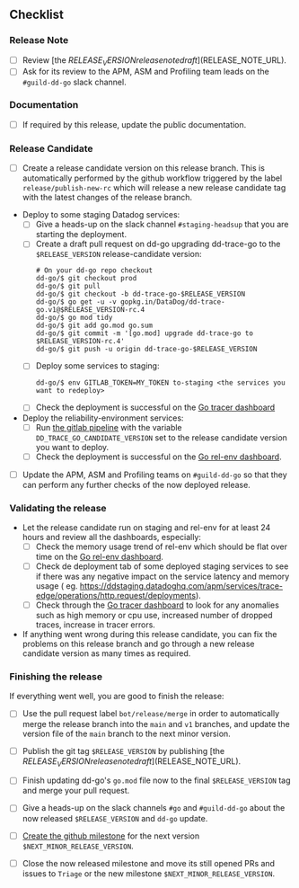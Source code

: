 ## Checklist

### Release Note

- [ ] Review [the $RELEASE_VERSION release note draft]($RELEASE_NOTE_URL).
- [ ] Ask for its review to the APM, ASM and Profiling team leads on the `#guild-dd-go` slack channel.

### Documentation

- [ ] If required by this release, update the public documentation.

### Release Candidate

- [ ] Create a release candidate version on this release branch. This is automatically performed by the github workflow 
  triggered by the label `release/publish-new-rc` which will release a new release candidate tag with the latest changes
  of the release branch.

- Deploy to some staging Datadog services:
  - [ ] Give a heads-up on the slack channel `#staging-headsup` that you are starting the deployment.
  - [ ] Create a draft pull request on dd-go upgrading dd-trace-go to the `$RELEASE_VERSION` release-candidate version:
    ```console
    # On your dd-go repo checkout
    dd-go/$ git checkout prod
    dd-go/$ git pull
    dd-go/$ git checkout -b dd-trace-go-$RELEASE_VERSION
    dd-go/$ go get -u -v gopkg.in/DataDog/dd-trace-go.v1@$RELEASE_VERSION-rc.4
    dd-go/$ go mod tidy
    dd-go/$ git add go.mod go.sum
    dd-go/$ git commit -m '[go.mod] upgrade dd-trace-go to $RELEASE_VERSION-rc.4'
    dd-go/$ git push -u origin dd-trace-go-$RELEASE_VERSION
    ```
  - [ ] Deploy some services to staging:
    ```console
    dd-go/$ env GITLAB_TOKEN=MY_TOKEN to-staging <the services you want to redeploy>
    ```
  - [ ] Check the deployment is successful on the [Go tracer dashboard]

- Deploy the reliability-environment services:
  - [ ] Run [the gitlab pipeline](https://gitlab.ddbuild.io/DataDog/datadog-reliability-env/-/pipelines/new)
    with the variable `DD_TRACE_GO_CANDIDATE_VERSION` set to the release candidate version you want to deploy.
  - [ ] Check the deployment is successful on the [Go rel-env dashboard].

- [ ] Update the APM, ASM and Profiling teams on `#guild-dd-go` so that they can perform any further checks of the now
  deployed release.

### Validating the release

- Let the release candidate run on staging and rel-env for at least 24 hours and review all the dashboards, especially:
  - [ ] Check the memory usage trend of rel-env which should be flat over time on the [Go rel-env dashboard].
  - [ ] Check de deployment tab of some deployed staging services to see if there was any negative impact on the
    service latency and memory usage (
    eg. https://ddstaging.datadoghq.com/apm/services/trace-edge/operations/http.request/deployments).
  - [ ] Check through the [Go tracer dashboard] to look for any anomalies such as high memory or cpu use, increased
    number of dropped traces, increase in tracer errors.

- If anything went wrong during this release candidate, you can fix the problems on this release branch and go through a
  new release candidate version as many times as required.

### Finishing the release

If everything went well, you are good to finish the release:

- [ ] Use the pull request label `bot/release/merge` in order to automatically merge the release branch into the `main`
  and `v1` branches, and update the version file of the `main` branch to the next minor version.

- [ ] Publish the git tag `$RELEASE_VERSION` by publishing [the $RELEASE_VERSION release note draft]($RELEASE_NOTE_URL).

- [ ] Finish updating dd-go's `go.mod` file now to the final `$RELEASE_VERSION` tag and merge your pull request.

- [ ] Give a heads-up on the slack channels `#go` and `#guild-dd-go` about the now released `$RELEASE_VERSION` and
 `dd-go` update.

- [ ] [Create the github milestone](https://github.com/DataDog/dd-trace-go/milestones/new) for the next version `$NEXT_MINOR_RELEASE_VERSION`.

- [ ] Close the now released milestone and move its still opened PRs and issues to `Triage` or the new milestone `$NEXT_MINOR_RELEASE_VERSION`.

[Go tracer dashboard]: https://ddstaging.datadoghq.com/dashboard/r92-2p7-shv/go-tracer
[Go rel-env dashboard]: https://ddstaging.datadoghq.com/dashboard/s2a-5wy-g5b/go-reliability-env-dashboard
